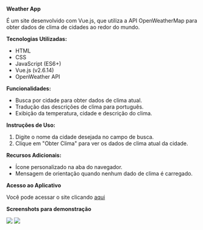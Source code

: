 **Weather App**

É um site desenvolvido com Vue.js, que utiliza a API OpenWeatherMap para obter dados de clima de cidades ao redor do mundo.

**Tecnologias Utilizadas:**
- HTML
- CSS
- JavaScript (ES6+)
- Vue.js (v2.6.14)
- OpenWeather API

**Funcionalidades:**
- Busca por cidade para obter dados de clima atual.
- Tradução das descrições de clima para português.
- Exibição da temperatura, cidade e descrição do clima.

**Instruções de Uso:**
1. Digite o nome da cidade desejada no campo de busca.
2. Clique em "Obter Clima" para ver os dados de clima atual da cidade.

**Recursos Adicionais:**
- Ícone personalizado na aba do navegador.
- Mensagem de orientação quando nenhum dado de clima é carregado.


**Acesso ao Aplicativo**

Você pode acessar o site clicando [aqui](https://larissacoutinhoo.github.io/appweather-webII/) 

**Screenshots para demonstração**

![](https://github.com/LarissaCoutinhoo/appweather-webII/blob/main/img/printtelainicial.png)
![](https://github.com/LarissaCoutinhoo/appweather-webII/blob/main/img/printbusca.png)

